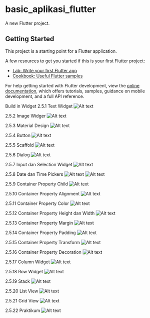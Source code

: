 # basic_aplikasi_flutter

A new Flutter project.

## Getting Started

This project is a starting point for a Flutter application.

A few resources to get you started if this is your first Flutter project:

- [Lab: Write your first Flutter app](https://docs.flutter.dev/get-started/codelab)
- [Cookbook: Useful Flutter samples](https://docs.flutter.dev/cookbook)

For help getting started with Flutter development, view the
[online documentation](https://docs.flutter.dev/), which offers tutorials,
samples, guidance on mobile development, and a full API reference.

Build in Widget
2.5.1 Text Widget
![Alt text](img/text_widget.png)

2.5.2 Image Widger
![Alt text](img/image_widget.png)

2.5.3 Material Design
![Alt text](img/material_design.png)

2.5.4 Button
![Alt text](img/tugas_button.png)

2.5.5 Scaffold
![Alt text](img/tugas_scaffold.png)

2.5.6 Dialog
![Alt text](img/tugas_dialog.png)

2.5.7 Input dan Selection Widget
![Alt text](img/tugas_input_selection_widget.png)

2.5.8 Date dan Time Pickers
![Alt text](img/tugas_date_time_pickerspart1.png)
![Alt text](img/tugas_date_time_pickerspart2.png)

2.5.9 Container Property Child
![Alt text](img/tugas_container_property_child.png)

2.5.10 Container Property Alignment
![Alt text](img/tugas_container_property_alignment.png)

2.5.11 Container Property Color
![Alt text](img/tugas_container_property_color.png)

2.5.12 Container Property Height dan Width
![Alt text](img/tugas_container_property_height_width.png)

2.5.13 Container Property Margin
![Alt text](img/tugas_container_property_margin.png)

2.5.14 Container Property Padding
![Alt text](img/tugas_container_property_padding.png)

2.5.15 Container Property Transform
![Alt text](img/tugas_container_property_transform.png)

2.5.16 Container Property Decoration
![Alt text](img/tugas_container_property_decoration.png)

2.5.17 Column Widget
![Alt text](img/tugas_column_widget.png)

2.5.18 Row Widget
![Alt text](img/tugas_row_widget.png)

2.5.19 Stack
![Alt text](img/tugas_stack.png)

2.5.20 List View
![Alt text](img/tugas_listview.png)

2.5.21 Grid View
![Alt text](img/tugas_grid_view.png)

2.5.22 Praktikum
![Alt text](img/praktikum.png)
